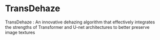 # TransDehaze
TransDehaze : An innovative dehazing algorithm that effectively integrates the strengths of Transformer and U-net architectures to better preserve image textures
